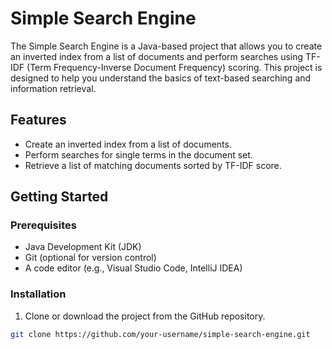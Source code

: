 # Simple Search Engine

The Simple Search Engine is a Java-based project that allows you to create an inverted index from a list of documents and perform searches using TF-IDF (Term Frequency-Inverse Document Frequency) scoring. This project is designed to help you understand the basics of text-based searching and information retrieval.

## Features

- Create an inverted index from a list of documents.
- Perform searches for single terms in the document set.
- Retrieve a list of matching documents sorted by TF-IDF score.

## Getting Started

### Prerequisites

- Java Development Kit (JDK)
- Git (optional for version control)
- A code editor (e.g., Visual Studio Code, IntelliJ IDEA)

### Installation

1. Clone or download the project from the GitHub repository.

```bash
git clone https://github.com/your-username/simple-search-engine.git
